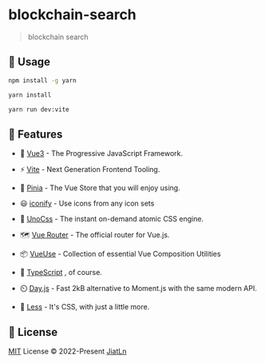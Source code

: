# blockchain-search

> blockchain search


## 🦄 Usage

```bash
npm install -g yarn

yarn install

yarn run dev:vite
```

## 🚀 Features

- 🌲 [Vue3](https://vuejs.org) - The Progressive
JavaScript Framework.

- ⚡️ [Vite](https://vitejs.dev) - Next Generation Frontend Tooling.

- 🍍 [Pinia](https://pinia.vuejs.org) - The Vue Store that you will enjoy using.

- 😃 [iconify](https://icon-sets.iconify.design) - Use icons from any icon sets

- 🎨 [UnoCss](https://github.com/unocss/unocss) - The instant on-demand atomic CSS engine.

- 🗺️ [Vue Router](https://router.vuejs.org) - The official router for Vue.js.

- 📦 [VueUse](https://vueuse.org) - Collection of essential Vue Composition Utilities

- 🦾 [TypeScript](https://www.typescriptlang.org) , of course.

- ⏲️ [Day.js](https://github.com/iamkun/dayjs) - Fast 2kB alternative to Moment.js with the same modern API.

- 🌸 [Less](https://lesscss.org) - It's CSS, with just a little more.

## 📄 License

[MIT](./LICENSE) License © 2022-Present [JiatLn](https://github.com/JiatLn)
